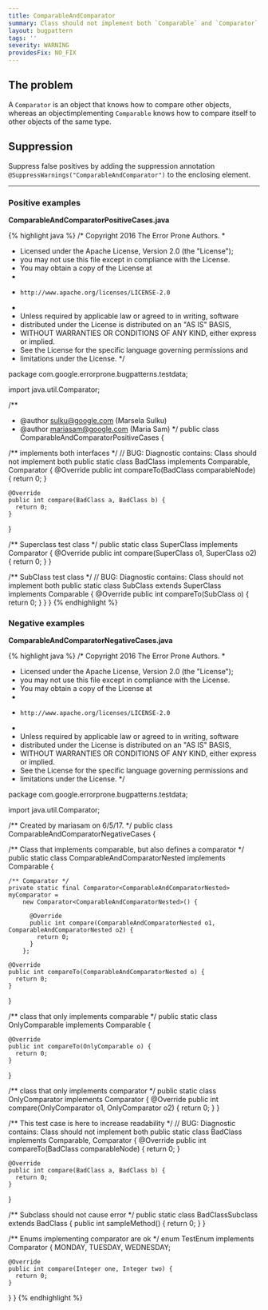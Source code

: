 ```yaml
---
title: ComparableAndComparator
summary: Class should not implement both `Comparable` and `Comparator`
layout: bugpattern
tags: ''
severity: WARNING
providesFix: NO_FIX
---
```


<!--
*** AUTO-GENERATED, DO NOT MODIFY ***
To make changes, edit the @BugPattern annotation or the explanation in docs/bugpattern.
-->

## The problem
A `Comparator` is an object that knows how to compare other objects, whereas an
objectimplementing `Comparable` knows how to compare itself to other objects of
the same type.

## Suppression
Suppress false positives by adding the suppression annotation `@SuppressWarnings("ComparableAndComparator")` to the enclosing element.

----------

### Positive examples
__ComparableAndComparatorPositiveCases.java__

{% highlight java %}
/* Copyright 2016 The Error Prone Authors.
 *
 * Licensed under the Apache License, Version 2.0 (the "License");
 * you may not use this file except in compliance with the License.
 * You may obtain a copy of the License at
 *
 *     http://www.apache.org/licenses/LICENSE-2.0
 *
 * Unless required by applicable law or agreed to in writing, software
 * distributed under the License is distributed on an "AS IS" BASIS,
 * WITHOUT WARRANTIES OR CONDITIONS OF ANY KIND, either express or implied.
 * See the License for the specific language governing permissions and
 * limitations under the License.
 */

package com.google.errorprone.bugpatterns.testdata;

import java.util.Comparator;

/**
 * @author sulku@google.com (Marsela Sulku)
 * @author mariasam@google.com (Maria Sam)
 */
public class ComparableAndComparatorPositiveCases {

  /** implements both interfaces */
  // BUG: Diagnostic contains: Class should not implement both
  public static class BadClass implements Comparable<BadClass>, Comparator<BadClass> {
    @Override
    public int compareTo(BadClass comparableNode) {
      return 0;
    }

    @Override
    public int compare(BadClass a, BadClass b) {
      return 0;
    }
  }

  /** Superclass test class */
  public static class SuperClass implements Comparator<SuperClass> {
    @Override
    public int compare(SuperClass o1, SuperClass o2) {
      return 0;
    }
  }

  /** SubClass test class */
  // BUG: Diagnostic contains: Class should not implement both
  public static class SubClass extends SuperClass implements Comparable<SubClass> {
    @Override
    public int compareTo(SubClass o) {
      return 0;
    }
  }
}
{% endhighlight %}

### Negative examples
__ComparableAndComparatorNegativeCases.java__

{% highlight java %}
/* Copyright 2016 The Error Prone Authors.
 *
 * Licensed under the Apache License, Version 2.0 (the "License");
 * you may not use this file except in compliance with the License.
 * You may obtain a copy of the License at
 *
 *     http://www.apache.org/licenses/LICENSE-2.0
 *
 * Unless required by applicable law or agreed to in writing, software
 * distributed under the License is distributed on an "AS IS" BASIS,
 * WITHOUT WARRANTIES OR CONDITIONS OF ANY KIND, either express or implied.
 * See the License for the specific language governing permissions and
 * limitations under the License.
 */

package com.google.errorprone.bugpatterns.testdata;

import java.util.Comparator;

/** Created by mariasam on 6/5/17. */
public class ComparableAndComparatorNegativeCases {

  /** Class that implements comparable, but also defines a comparator */
  public static class ComparableAndComparatorNested
      implements Comparable<ComparableAndComparatorNested> {

    /** Comparator */
    private static final Comparator<ComparableAndComparatorNested> myComparator =
        new Comparator<ComparableAndComparatorNested>() {

          @Override
          public int compare(ComparableAndComparatorNested o1, ComparableAndComparatorNested o2) {
            return 0;
          }
        };

    @Override
    public int compareTo(ComparableAndComparatorNested o) {
      return 0;
    }
  }

  /** class that only implements comparable */
  public static class OnlyComparable implements Comparable<OnlyComparable> {

    @Override
    public int compareTo(OnlyComparable o) {
      return 0;
    }
  }

  /** class that only implements comparator */
  public static class OnlyComparator implements Comparator<OnlyComparator> {
    @Override
    public int compare(OnlyComparator o1, OnlyComparator o2) {
      return 0;
    }
  }

  /** This test case is here to increase readability */
  // BUG: Diagnostic contains: Class should not implement both
  public static class BadClass implements Comparable<BadClass>, Comparator<BadClass> {
    @Override
    public int compareTo(BadClass comparableNode) {
      return 0;
    }

    @Override
    public int compare(BadClass a, BadClass b) {
      return 0;
    }
  }

  /** Subclass should not cause error */
  public static class BadClassSubclass extends BadClass {
    public int sampleMethod() {
      return 0;
    }
  }

  /** Enums implementing comparator are ok */
  enum TestEnum implements Comparator<Integer> {
    MONDAY,
    TUESDAY,
    WEDNESDAY;

    @Override
    public int compare(Integer one, Integer two) {
      return 0;
    }
  }
}
{% endhighlight %}

